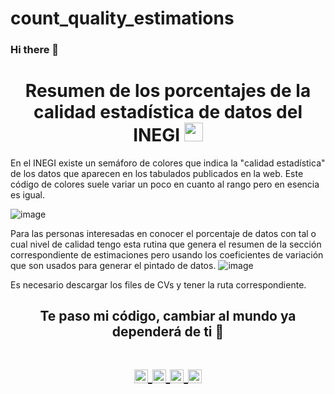 # count_quality_estimations

### Hi there 👋

<!--
**sanalexito/sanalexito** is a ✨ _special_ ✨ repository because its `README.md` (this file) appears on your GitHub profile.

Here are some ideas to get you started:

- 🔭 I’m currently working on ...
- 🌱 I’m currently learning ...
- 👯 I’m looking to collaborate on ...
- 🤔 I’m looking for help with ...
- 💬 Ask me about ...
- 📫 How to reach me: ...
- 😄 Pronouns: ...
- ⚡ Fun fact: ...
-->
<!-- Title -->
<h1 align="center"> Resumen de los porcentajes de la calidad estadística de datos del INEGI
  <img src="https://raw.githubusercontent.com/iampavangandhi/iampavangandhi/master/gifs/Hi.gif" 
       width="30px">
  </h2></h1>

En el INEGI existe un semáforo de colores que indica la "calidad estadística" de los datos que aparecen en los tabulados publicados en la web. Este código de colores suele variar
un poco en cuanto al rango pero en esencia es igual. 

![image](https://github.com/sanalexito/count_quality_estimations/assets/65984679/74f5d9bd-8c9f-40ad-b227-c0f8a9decf01)

Para las personas interesadas en conocer el porcentaje de datos con tal o cual nivel de calidad tengo esta rutina que genera el resumen de la sección correspondiente de estimaciones pero usando los coeficientes de variación que son usados para generar el pintado de datos.
![image](https://github.com/sanalexito/count_quality_estimations/assets/65984679/1057a49c-0070-45e3-a47a-8c2ec2961b7e)

Es necesario descargar los files de CVs y tener la ruta correspondiente.

<!-- Quote -->
<h2 align="center">Te paso mi código, cambiar al mundo ya dependerá de ti 🤯

  <!-- Social Network -->
<h1 align="center">
<a href="https://www.instagram.com/san_alexito/">
  <img align="center" 
       alt="Lunox's Instagram" 
       width="22px" 
       src="https://user-images.githubusercontent.com/55005374/103146167-0b04ac00-470b-11eb-84fc-db4b7299e4ef.png" />
  </a>
  
<a href="https://www.linkedin.com/in/sanchez-peralta-alejandro/">
  <img align="center" 
       alt="Linkdein" 
       width="22px" 
       src="https://user-images.githubusercontent.com/55005374/103146171-312a4c00-470b-11eb-8839-992580bb8206.png" />
  </a>

 <a href="https://stackoverflow.com/users/22206002/alejandro-s%c3%a1nchez-peralta">
  <img align="center" 
       alt="Stack Overflow" 
       width="22px" 
       src="https://user-images.githubusercontent.com/55005374/103146236-e52bd700-470b-11eb-861e-e6f549b02b88.png" />
  </a>
  
<a href="mailto:sanchez.alexito@gmail.com">
  <img align="center" 
       alt="Gmail" 
       width="22px" 
       src="https://user-images.githubusercontent.com/55005374/103146250-0d1b3a80-470c-11eb-8ead-a92232d45d6e.png" />
  </a>
</h1>
